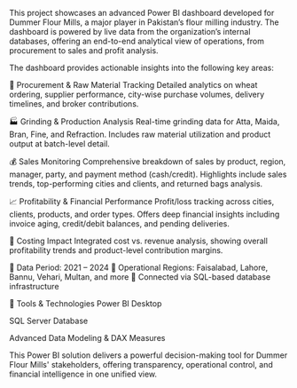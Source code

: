This project showcases an advanced Power BI dashboard developed for Dummer Flour Mills, a major player in Pakistan’s flour milling industry. The dashboard is powered by live data from the organization’s internal databases, offering an end-to-end analytical view of operations, from procurement to sales and profit analysis.

The dashboard provides actionable insights into the following key areas:

🌾 Procurement & Raw Material Tracking
Detailed analytics on wheat ordering, supplier performance, city-wise purchase volumes, delivery timelines, and broker contributions.

🏭 Grinding & Production Analysis
Real-time grinding data for Atta, Maida, Bran, Fine, and Refraction. Includes raw material utilization and product output at batch-level detail.

💰 Sales Monitoring
Comprehensive breakdown of sales by product, region, manager, party, and payment method (cash/credit). Highlights include sales trends, top-performing cities and clients, and returned bags analysis.

📈 Profitability & Financial Performance
Profit/loss tracking across cities, clients, products, and order types. Offers deep financial insights including invoice aging, credit/debit balances, and pending deliveries.

🧾 Costing Impact
Integrated cost vs. revenue analysis, showing overall profitability trends and product-level contribution margins.

📅 Data Period: 2021 – 2024
📍 Operational Regions: Faisalabad, Lahore, Bannu, Vehari, Multan, and more
🔗 Connected via SQL-based database infrastructure

🔧 Tools & Technologies
Power BI Desktop

SQL Server Database

Advanced Data Modeling & DAX Measures

This Power BI solution delivers a powerful decision-making tool for Dummer Flour Mills' stakeholders, offering transparency, operational control, and financial intelligence in one unified view.
